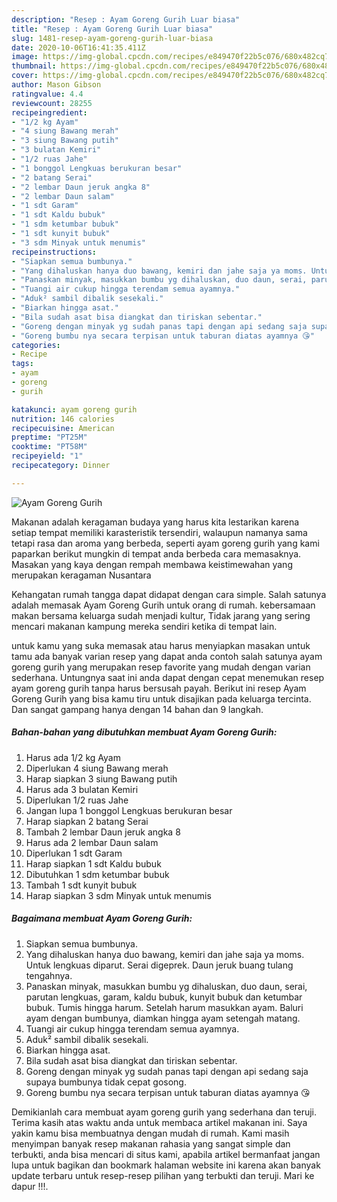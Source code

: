 ```yaml
---
description: "Resep : Ayam Goreng Gurih Luar biasa"
title: "Resep : Ayam Goreng Gurih Luar biasa"
slug: 1481-resep-ayam-goreng-gurih-luar-biasa
date: 2020-10-06T16:41:35.411Z
image: https://img-global.cpcdn.com/recipes/e849470f22b5c076/680x482cq70/ayam-goreng-gurih-foto-resep-utama.jpg
thumbnail: https://img-global.cpcdn.com/recipes/e849470f22b5c076/680x482cq70/ayam-goreng-gurih-foto-resep-utama.jpg
cover: https://img-global.cpcdn.com/recipes/e849470f22b5c076/680x482cq70/ayam-goreng-gurih-foto-resep-utama.jpg
author: Mason Gibson
ratingvalue: 4.4
reviewcount: 28255
recipeingredient:
- "1/2 kg Ayam"
- "4 siung Bawang merah"
- "3 siung Bawang putih"
- "3 bulatan Kemiri"
- "1/2 ruas Jahe"
- "1 bonggol Lengkuas berukuran besar"
- "2 batang Serai"
- "2 lembar Daun jeruk angka 8"
- "2 lembar Daun salam"
- "1 sdt Garam"
- "1 sdt Kaldu bubuk"
- "1 sdm ketumbar bubuk"
- "1 sdt kunyit bubuk"
- "3 sdm Minyak untuk menumis"
recipeinstructions:
- "Siapkan semua bumbunya."
- "Yang dihaluskan hanya duo bawang, kemiri dan jahe saja ya moms. Untuk lengkuas diparut. Serai digeprek. Daun jeruk buang tulang tengahnya."
- "Panaskan minyak, masukkan bumbu yg dihaluskan, duo daun, serai, parutan lengkuas, garam, kaldu bubuk, kunyit bubuk dan ketumbar bubuk. Tumis hingga harum. Setelah harum masukkan ayam. Baluri ayam dengan bumbunya, diamkan hingga ayam setengah matang."
- "Tuangi air cukup hingga terendam semua ayamnya."
- "Aduk² sambil dibalik sesekali."
- "Biarkan hingga asat."
- "Bila sudah asat bisa diangkat dan tiriskan sebentar."
- "Goreng dengan minyak yg sudah panas tapi dengan api sedang saja supaya bumbunya tidak cepat gosong."
- "Goreng bumbu nya secara terpisan untuk taburan diatas ayamnya 😘"
categories:
- Recipe
tags:
- ayam
- goreng
- gurih

katakunci: ayam goreng gurih 
nutrition: 146 calories
recipecuisine: American
preptime: "PT25M"
cooktime: "PT58M"
recipeyield: "1"
recipecategory: Dinner

---
```



![Ayam Goreng Gurih](https://img-global.cpcdn.com/recipes/e849470f22b5c076/680x482cq70/ayam-goreng-gurih-foto-resep-utama.jpg)

Makanan adalah keragaman budaya yang harus kita lestarikan karena setiap tempat memiliki karasteristik tersendiri, walaupun namanya sama tetapi rasa dan aroma yang berbeda, seperti ayam goreng gurih yang kami paparkan berikut mungkin di tempat anda berbeda cara memasaknya. Masakan yang kaya dengan rempah membawa keistimewahan yang merupakan keragaman Nusantara



Kehangatan rumah tangga dapat didapat dengan cara simple. Salah satunya adalah memasak Ayam Goreng Gurih untuk orang di rumah. kebersamaan makan bersama keluarga sudah menjadi kultur, Tidak jarang yang sering mencari makanan kampung mereka sendiri ketika di tempat lain.

untuk kamu yang suka memasak atau harus menyiapkan masakan untuk tamu ada banyak varian resep yang dapat anda contoh salah satunya ayam goreng gurih yang merupakan resep favorite yang mudah dengan varian sederhana. Untungnya saat ini anda dapat dengan cepat menemukan resep ayam goreng gurih tanpa harus bersusah payah.
Berikut ini resep Ayam Goreng Gurih yang bisa kamu tiru untuk disajikan pada keluarga tercinta. Dan sangat gampang hanya dengan 14 bahan dan 9 langkah.


<!--inarticleads1-->

##### Bahan-bahan yang dibutuhkan membuat Ayam Goreng Gurih:

1. Harus ada 1/2 kg Ayam
1. Diperlukan 4 siung Bawang merah
1. Harap siapkan 3 siung Bawang putih
1. Harus ada 3 bulatan Kemiri
1. Diperlukan 1/2 ruas Jahe
1. Jangan lupa 1 bonggol Lengkuas berukuran besar
1. Harap siapkan 2 batang Serai
1. Tambah 2 lembar Daun jeruk angka 8
1. Harus ada 2 lembar Daun salam
1. Diperlukan 1 sdt Garam
1. Harap siapkan 1 sdt Kaldu bubuk
1. Dibutuhkan 1 sdm ketumbar bubuk
1. Tambah 1 sdt kunyit bubuk
1. Harap siapkan 3 sdm Minyak untuk menumis




<!--inarticleads2-->

##### Bagaimana membuat  Ayam Goreng Gurih:

1. Siapkan semua bumbunya.
1. Yang dihaluskan hanya duo bawang, kemiri dan jahe saja ya moms. Untuk lengkuas diparut. Serai digeprek. Daun jeruk buang tulang tengahnya.
1. Panaskan minyak, masukkan bumbu yg dihaluskan, duo daun, serai, parutan lengkuas, garam, kaldu bubuk, kunyit bubuk dan ketumbar bubuk. Tumis hingga harum. Setelah harum masukkan ayam. Baluri ayam dengan bumbunya, diamkan hingga ayam setengah matang.
1. Tuangi air cukup hingga terendam semua ayamnya.
1. Aduk² sambil dibalik sesekali.
1. Biarkan hingga asat.
1. Bila sudah asat bisa diangkat dan tiriskan sebentar.
1. Goreng dengan minyak yg sudah panas tapi dengan api sedang saja supaya bumbunya tidak cepat gosong.
1. Goreng bumbu nya secara terpisan untuk taburan diatas ayamnya 😘




Demikianlah cara membuat ayam goreng gurih yang sederhana dan teruji. Terima kasih atas waktu anda untuk membaca artikel makanan ini. Saya yakin kamu bisa membuatnya dengan mudah di rumah. Kami masih menyimpan banyak resep makanan rahasia yang sangat simple dan terbukti, anda bisa mencari di situs kami, apabila artikel bermanfaat jangan lupa untuk bagikan dan bookmark halaman website ini karena akan banyak update terbaru untuk resep-resep pilihan yang terbukti dan teruji. Mari ke dapur !!!. 
